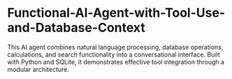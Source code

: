 # Functional-Al-Agent-with-Tool-Use-and-Database-Context
This AI agent combines natural language processing, database operations, calculations, and search functionality into a conversational interface. Built with Python and SQLite, it demonstrates effective tool integration through a modular architecture.
